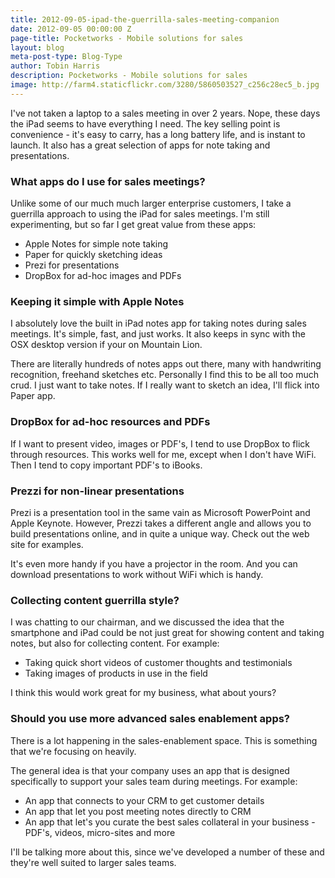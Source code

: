 ```yaml
---
title: 2012-09-05-ipad-the-guerrilla-sales-meeting-companion
date: 2012-09-05 00:00:00 Z
page-title: Pocketworks - Mobile solutions for sales
layout: blog
meta-post-type: Blog-Type
author: Tobin Harris
description: Pocketworks - Mobile solutions for sales
image: http://farm4.staticflickr.com/3280/5860503527_c256c28ec5_b.jpg
---
```


I've not taken a laptop to a sales meeting in over 2 years. Nope, these days the iPad seems to have everything I need. The key selling point is convenience - it's easy to carry, has a long battery life, and is instant to launch. It also has a great selection of apps for note taking and presentations.

<!--more-->

###  What apps do I use for sales meetings?

Unlike some of our much much larger enterprise customers, I take a guerrilla approach to using the iPad for sales meetings. I'm still experimenting, but so far I get great value from these apps:

* Apple Notes for simple note taking
* Paper for quickly sketching ideas
* Prezi for presentations
* DropBox for ad-hoc images and PDFs

### Keeping it simple with Apple Notes
I absolutely love the built in iPad notes app for taking notes during sales meetings. It's simple, fast, and just works. It also keeps in sync with the OSX desktop version if your on Mountain Lion.

There are literally hundreds of notes apps out there, many with handwriting recognition, freehand sketches etc. Personally I find this to be all too much crud. I just want to take notes. If I really want to sketch an idea, I'll flick into Paper app.

### DropBox for ad-hoc resources and PDFs
If I want to present video, images or PDF's, I tend to use DropBox to flick through resources. This works well for me, except when I don't have WiFi. Then I tend to copy important PDF's to iBooks.

### Prezzi for non-linear presentations

Prezi is a presentation tool in the same vain as Microsoft PowerPoint and Apple Keynote. However, Prezzi takes a different angle and allows you to build presentations online, and in quite a unique way. Check out the web site for examples.

It's even more handy if you have a projector in the room. And you can download presentations to work without WiFi which is handy.

### Collecting content guerrilla style?

I was chatting to our chairman, and we discussed the idea that the smartphone and iPad could be not just great for showing content and taking notes, but also for collecting content. For example:

* Taking quick short videos of customer thoughts and testimonials
* Taking images of products in use in the field

I think this would work great for my business, what about yours?

### Should you use more advanced sales enablement apps?

There is a lot happening in the sales-enablement space. This is something that we're focusing on heavily.

The general idea is that your company uses an app that is designed specifically to support your sales team during meetings. For example:

* An app that connects to your CRM to get customer details
* An app that let you post meeting notes directly to CRM
* An app that let's you curate the best sales collateral in your business - PDF's, videos, micro-sites and more

I'll be talking more about this, since we've developed a number of these and they're well suited to larger sales teams.
